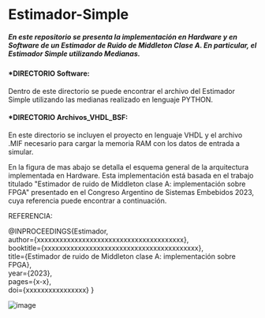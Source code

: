 # Estimador-Simple
##### En este repositorio se presenta la implementación en Hardware y en Software de un Estimador de Ruido de Middleton Clase A. En particular, el Estimador Simple utilizando Medianas.
#### *DIRECTORIO Software:  
Dentro de este directorio se puede encontrar el archivo del Estimador Simple utilizando las medianas realizado en lenguaje PYTHON.
#### *DIRECTORIO Archivos_VHDL_BSF:  
En este directorio se incluyen el proyecto en lenguaje VHDL y el archivo .MIF necesario para cargar la memoria RAM con los datos de entrada a simular.  

En la figura de mas abajo se detalla el esquema general de la arquitectura implementada en Hardware.
Esta implementación está basada en el trabajo titulado "Estimador de ruido de Middleton clase A: implementación sobre FPGA" presentado en el Congreso Argentino de Sistemas Embebidos 2023, cuya referencia puede encontrar a continuación.  

REFERENCIA:

@INPROCEEDINGS{Estimador,  
	author={xxxxxxxxxxxxxxxxxxxxxxxxxxxxxxxxxxxxxxx},  
	booktitle={xxxxxxxxxxxxxxxxxxxxxxxxxxxxxxxxxxxxxxxxx},   
	title={Estimador de ruido de Middleton clase A: implementación sobre FPGA},   
	year={2023},  
	pages={x-x},  
	doi={xxxxxxxxxxxxxxxx}
	}


![image](https://user-images.githubusercontent.com/109878824/235536513-39cfd50b-09ee-46eb-bfc8-d66e7dd78b64.png)



